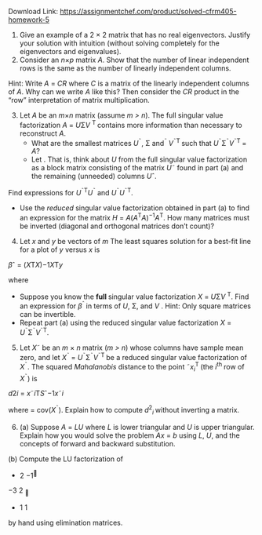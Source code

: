 Download Link: https://assignmentchef.com/product/solved-cfrm405-homework-5
<br>
<ol>

 <li>Give an example of a 2 × 2 matrix that has no real eigenvectors. Justify your solution with intuition (without solving completely for the eigenvectors and eigenvalues).</li>

 <li>Consider an <em>n</em>×<em>p </em>matrix <em>A</em>. Show that the number of linear independent rows is the same as the number of linearly independent columns.</li>

</ol>

Hint: Write <em>A </em>= <em>CR </em>where <em>C </em>is a matrix of the linearly independent columns of <em>A</em>. Why can we write <em>A </em>like this? Then consider the <em>CR </em>product in the “row” interpretation of matrix multiplication.

<ol start="3">

 <li>Let <em>A </em>be an <em>m</em>×<em>n </em>matrix (assume <em>m &gt; n</em>). The full singular value factorization <em>A </em>= <em>U</em>Σ<em>V </em><sup>T </sup>contains more information than necessary to reconstruct <em>A</em>.

  <ul>

   <li>What are the smallest matrices <em>U</em><sup>˜</sup>, Σ and<sup>˜ </sup><em>V</em><sup>˜</sup><sup>T </sup>such that <em>U</em><sup>˜</sup>Σ<sup>˜</sup><em>V</em><sup>˜</sup><sup>T </sup>= <em>A</em>?</li>

   <li>Let . That is, think about <em>U </em>from the full singular value factorization as a block matrix consisting of the matrix <em>U</em>˜ found in part (a) and the remaining (unneeded) columns <em>U</em>ˆ.</li>

  </ul></li>

</ol>

Find expressions for <em>U</em><sup>˜</sup><sup>T</sup><em>U</em><sup>˜ </sup>and <em>U</em><sup>˜</sup><em>U</em><sup>˜</sup><sup>T</sup>.

<ul>

 <li>Use the <em>reduced </em>singular value factorization obtained in part (a) to find an expression for the matrix <em>H </em>= <em>A</em>(<em>A</em><sup>T</sup><em>A</em>)<sup>−1</sup><em>A</em><sup>T</sup>. How many matrices must be inverted (diagonal and orthogonal matrices don’t count)?</li>

</ul>

<ol start="4">

 <li>Let <em>x </em>and <em>y </em>be vectors of <em>m </em> The least squares solution for a best-fit line for a plot of <em>y </em>versus <em>x </em>is</li>

</ol>

<em>β</em>ˆ = (<em>X</em>T<em>X</em>)−1<em>X</em>T<em>y</em>

where

<ul>

 <li>Suppose you know the <strong>full </strong>singular value factorization <em>X </em>= <em>U</em>Σ<em>V </em><sup>T</sup>. Find an expression for <em>β</em><sup>ˆ </sup>in terms of <em>U</em>, Σ, and <em>V </em>. Hint: Only square matrices can be invertible.</li>

 <li>Repeat part (a) using the reduced singular value factorization <em>X </em>= <em>U</em><sup>˜</sup>Σ<sup>˜</sup><em>V</em><sup>˜</sup><sup>T</sup>.</li>

</ul>

<ol start="5">

 <li>Let <em>X</em>˜ be an <em>m </em>× <em>n </em>matrix (<em>m &gt; n</em>) whose columns have sample mean zero, and let <em>X</em><sup>˜ </sup>= <em>U</em><sup>˜</sup>Σ<sup>˜</sup><em>V</em><sup>˜</sup><sup>T </sup>be a reduced singular value factorization of <em>X</em><sup>˜</sup>. The squared <em>Mahalanobis </em>distance to the point ˜<em>x<sub>i</sub></em><sup>T </sup>(the <em>i</em><sup>th </sup>row of <em>X</em><sup>˜</sup>) is</li>

</ol>

<em>d</em>2<em>i </em>= <em>x</em>˜<em>i</em>T<em>S</em>ˆ−1<em>x</em>˜<em>i</em>

where        = cov(<em>X</em><sup>˜</sup>). Explain how to compute <em>d</em><sup>2</sup><em><sub>i </sub></em>without inverting a matrix.

<ol start="6">

 <li>(a) Suppose <em>A </em>= <em>LU </em>where <em>L </em>is lower triangular and <em>U </em>is upper triangular. Explain how you would solve the problem <em>Ax </em>= <em>b </em>using <em>L</em>, <em>U</em>, and the concepts of forward and backward substitution.</li>

</ol>

(b) Compute the LU factorization of

<ul>

 <li>2 −1<sup></sup></li>

</ul>

−3      2 <sub></sub>

<ul>

 <li>1 1</li>

</ul>

by hand using elimination matrices.